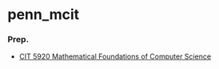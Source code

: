 # penn_mcit

### Prep.
- [CIT 5920 Mathematical Foundations of Computer Science](0000_Prep/CIT5920/main.md)